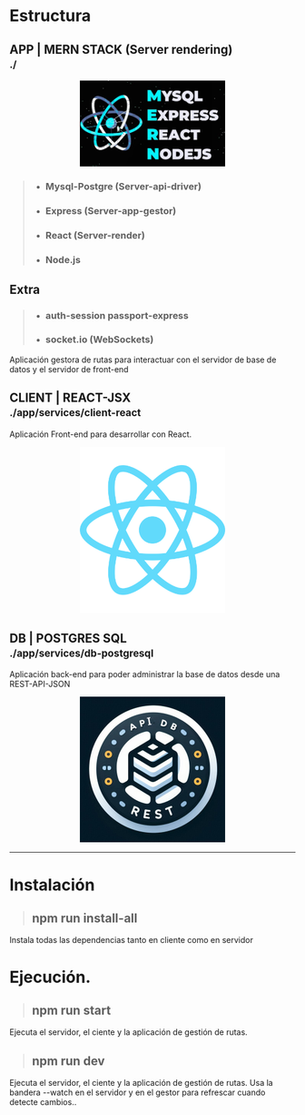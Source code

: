 # Estructura

<h2>
    APP | MERN STACK (Server rendering)
    <br/>
    <small>
        ./
    </small>
</h2>

<p align="center">
    <img src="public/mern.jpg" width="256">
</p>

> - ### Mysql-Postgre (Server-api-driver)
> - ### Express (Server-app-gestor)
> - ### React (Server-render)
> - ### Node.js

## Extra

> - ### auth-session passport-express
> - ### socket.io (WebSockets)

Aplicación gestora de rutas para interactuar con el servidor de base de datos
y el servidor de front-end

<h2>
    CLIENT | REACT-JSX
    <br/>
    <small>
        ./app/services/client-react
    </small>
</h2>

Aplicación Front-end para desarrollar con React.

<p align="center">
    <img src="app/services/client-react/public/img/react.svg" width="256">
</p>

<h2>
    DB | POSTGRES SQL
    <br/>
    <small>
        ./app/services/db-postgresql
    </small>
</h2>

Aplicación back-end para poder administrar la base de datos desde una REST-API-JSON

<p align="center">
    <img src="app/services/db-postgresql/public/src/img/logo512.png" width="256">
</p>

---

# Instalación

> ## npm run install-all

Instala todas las dependencias tanto en cliente como en servidor

# Ejecución.

> ## npm run start

Ejecuta el servidor, el ciente y la aplicación de gestión de rutas.

> ## npm run dev

Ejecuta el servidor, el ciente y la aplicación de gestión de rutas.
Usa la bandera --watch en el servidor y en el gestor para refrescar cuando detecte cambios..
